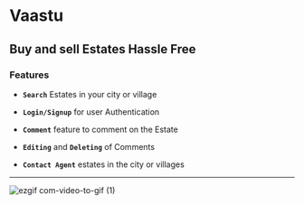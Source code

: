# Vaastu

## Buy and sell Estates Hassle Free


### Features
- **```Search```** Estates in your city or village

- **```Login/Signup```** for user Authentication

- **```Comment```** feature to comment on the Estate

- **```Editing```** and **```Deleting```** of Comments

- **```Contact Agent```** estates in the city or villages
---
![ezgif com-video-to-gif (1)](https://user-images.githubusercontent.com/43161886/98170566-3b527a00-1f14-11eb-9cf1-0990198d4188.gif)
